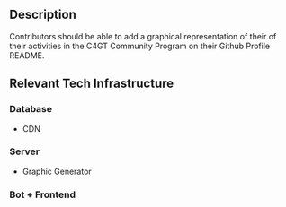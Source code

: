 ## Description
Contributors should be able to add a graphical representation of their of their activities in the C4GT Community Program on their Github Profile README.

## Relevant Tech Infrastructure
### Database
- CDN
### Server
- Graphic Generator
### Bot + Frontend

